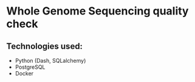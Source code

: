 # Whole Genome Sequencing quality check
## Technologies used:
- Python (Dash, SQLalchemy)
- PostgreSQL
- Docker


